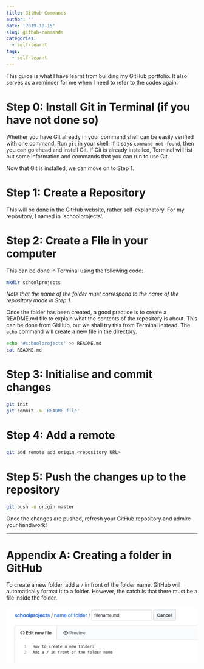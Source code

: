 ```yaml
---
title: GitHub Commands
author: ''
date: '2019-10-15'
slug: github-commands
categories:
  - self-learnt
tags:
  - self-learnt
---
```




This guide is what I have learnt from building my GitHub portfolio. It also serves as a reminder for me when I need to refer to the codes again.

# Step 0: Install Git in Terminal (if you have not done so)

Whether you have Git already in your command shell can be easily verified with one command. Run `git` in your shell. If it says `command not found`, then you can go ahead and install Git. If Git is already installed, Terminal will list out some information and commands that you can run to use Git. 

Now that Git is installed, we can move on to Step 1.

# Step 1: Create a Repository

This will be done in the GitHub website, rather self-explanatory. For my repository, I named in 'schoolprojects'. 

# Step 2: Create a File in your computer

This can be done in Terminal using the following code:

```bash
mkdir schoolprojects
```

*Note that the name of the folder must correspond to the name of the repository made in Step 1.*

Once the folder has been created, a good practice is to create a README.md file to explain what the contents of the repository is about. This can be done from GitHub, but we shall try this from Terminal instead. The `echo` command will create a new file in the directory.


```bash
echo '#schoolprojects' >> README.md
cat README.md
```

# Step 3: Initialise and commit changes


```bash
git init
git commit -m 'README file'
```

# Step 4: Add a remote


```bash
git add remote add origin <repository URL>
```

# Step 5: Push the changes up to the repository


```bash
git push -u origin master
```

Once the changes are pushed, refresh your GitHub repository and admire your handiwork!

--------------------------------------------------------------------------------------

# Appendix A: Creating a folder in GitHub

To create a new folder, add a `/` in front of the folder name. GitHub will automatically format it to a folder. However, the catch is that there must be a file inside the folder. 

<!--<img src="./git_folder.png"></img>


-->
![](./git_folder.jpg)
